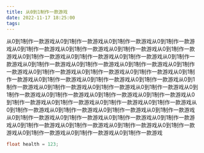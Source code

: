 ```yaml
---
title: 从0到1制作一款游戏
date: 2022-11-17 18:25:00
tags:
---
```


从0到1制作一款游戏从0到1制作一款游戏从0到1制作一款游戏从0到1制作一款游戏从0到1制作一款游戏从0到1制作一款游戏从0到1制作一款游戏从0到1制作一款游戏从0到1制作一款游戏从0到1制作一款游戏从0到1制作一款游戏从0到1制作一款游戏从0到1制作一款游戏从0到1制作一款游戏从0到1制作一款游戏从0到1制作一款游戏从0到1制作一款游戏从0到1制作一款游戏从0到1制作一款游戏从0到1制作一款游戏从0到1制作一款游戏从0到1制作一款游戏从0到1制作一款游戏从0到1制作一款游戏从0到1制作一款游戏从0到1制作一款游戏从0到1制作一款游戏从0到1制作一款游戏从0到1制作一款游戏从0到1制作一款游戏从0到1制作一款游戏从0到1制作一款游戏从0到1制作一款游戏从0到1制作一款游戏从0到1制作一款游戏从0到1制作一款游戏从0到1制作一款游戏从0到1制作一款游戏从0到1制作一款游戏从0到1制作一款游戏从0到1制作一款游戏从0到1制作一款游戏从0到1制作一款游戏从0到1制作一款游戏从0到1制作一款游戏从0到1制作一款游戏从0到1制作一款游戏从0到1制作一款游戏从0到1制作一款游戏从0到1制作一款游戏



```csharp
float health = 123;
```
